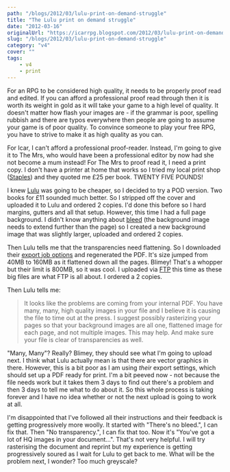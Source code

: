 ```yaml
---
path: "/blogs/2012/03/lulu-print-on-demand-struggle"
title: "The Lulu print on demand struggle"
date: "2012-03-16"
originalUrl: "https://icarrpg.blogspot.com/2012/03/lulu-print-on-demand-struggle.html"
slug: "/blogs/2012/03/lulu-print-on-demand-struggle"
category: "v4"
cover: ""
tags:
    - v4
    - print
---
```

For an RPG to be considered high quality, it needs to be properly proof read and edited. If you can afford a professional proof read through then it is worth its weight in gold as it will take your game to a high level of quality. It doesn't matter how flash your images are - if the grammar is poor, spelling rubbish and there are typos everywhere then people are going to assume your game is of poor quality. To convince someone to play your free RPG, you have to strive to make it as high quality as you can.  

For Icar, I can't afford a professional proof-reader. Instead, I'm going to give it to The Mrs, who would have been a professional editor by now had she not become a mum instead! For The Mrs to proof read it, I need a print copy. I don't have a printer at home that works so I tried my local print shop ([Staples]()) and they quoted me £25 per book. TWENTY FIVE POUNDS!  

I knew [Lulu](http://www.lulu.com/) was going to be cheaper, so I decided to try a POD version. Two books for £11 sounded much better. So I stripped off the cover and uploaded it to Lulu and ordered 2 copies. I'd done this before so I hard margins, gutters and all that setup.   However, this time I had a full page background. I didn't know anything about [bleed](http://connect.lulu.com/t5/Interior-Formatting/Creating-a-PDF-with-Bleed-in-InDesign/ta-p/78973) (the background image needs to extend further than the page) so I created a new background image that was slightly larger, uploaded and ordered 2 copies.  

Then Lulu tells me that the transparencies need flattening. So I downloaded their [export job options](http://connect.lulu.com/t5/Interior-Formatting/How-to-make-a-PDF-using-Adobe-InDesign/ta-p/32882) and regenerated the PDF. It's size jumped from 40MB to 160MB as it flattened down all the pages. Blimey! That's a whopper but their limit is 800MB, so it was cool. I uploaded via [FTP](http://connect.lulu.com/t5/Publishing-Process/How-can-I-upload-large-files-more-quickly-and-easily-Can-I/ta-p/33466) this time as these big files are what FTP is all about. I ordered a 2 copies.  

Then Lulu tells me:   

> It looks like the problems are coming from your internal PDF.  You have many, many, high quality images in your file and I believe it is causing the file to time out at the press.  I suggest possibly rasterizing your pages so that your background images are all one, flattened image for each page, and not multiple images.  This may help.  And make sure your file is clear of transparencies as well.

"Many, Many"? Really? Blimey, they should see what I'm going to upload next.  I think what Lulu actually mean is that there are vector graphics in there. However, this is a bit poor as I am using *their* export settings, which should set up a PDF ready for print. I'm a bit peeved now - not because the file needs work but it takes them 3 days to find out there's a problem and then 3 days to tell me what to do about it. So this whole process is taking forever and I have no idea whether or not the next upload is going to work at all.  

I'm disappointed that I've followed all their instructions and their feedback is getting progressively more woolly. It started with "There's no bleed.", I can fix that. Then "No transparency.", I can fix that too. Now it's "You've got a lot of HQ images in your document...". That's not very helpful.  I will try rasterising the document and reprint but my experience is getting progressively soured as I wait for Lulu to get back to me. What will be the problem next, I wonder? Too much greyscale?